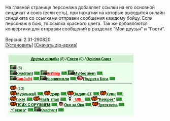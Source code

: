 На главной странице персонажа добавляет ссылки на его основной синдикат и союз (если есть), при нажатии на которые выводится онлайн синдиката со ссылками отправки сообщения каждому бойцу. Если персонаж в бою, то ссылка красного цвета. Так же добавляются конвертики для отправки сообщений в разделах "Мои друзья" и "Гости".
<br>
<br>
Версия: 2.31-290820
<br>
[[Установить]](https://raw.githubusercontent.com/MyRequiem/comfortablePlayingInGW/master/separatedScripts/SyndOnlineOnMainPage/syndOnlineOnMainPage.user.js) [[Скачать zip-архив]](https://raw.githubusercontent.com/MyRequiem/comfortablePlayingInGW/master/separatedScripts/SyndOnlineOnMainPage/syndOnlineOnMainPage.user.js.zip)
<br>
<br>
![SyndOnlineOnMainPage](https://raw.githubusercontent.com/MyRequiem/comfortablePlayingInGW/master/imgs/SyndOnlineOnMainPage/screen.png)
<br>
